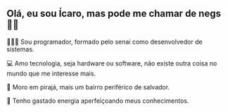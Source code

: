 ## Olá, eu sou Ícaro, mas pode me chamar de negs 🤙🏿

👨🏿‍💻 Sou programador, formado pelo senai como desenvolvedor de sistemas.

💻 Amo tecnologia, seja hardware ou software, não existe outra coisa no mundo que me interesse mais.

🌴 Moro em pirajá, mais um bairro periférico de salvador.

🧠 Tenho gastado energia aperfeiçoando meus conhecimentos.
<!-- #
<div style="display: inline_block"><br>
 <img align="center" height="30" width="40" src="https://raw.githubusercontent.com/devicons/devicon/master/icons/git/git-original.svg">
 <img align="center" height="30" width="40" src="https://raw.githubusercontent.com/devicons/devicon/master/icons/c/c-original.svg">
</div> -->
